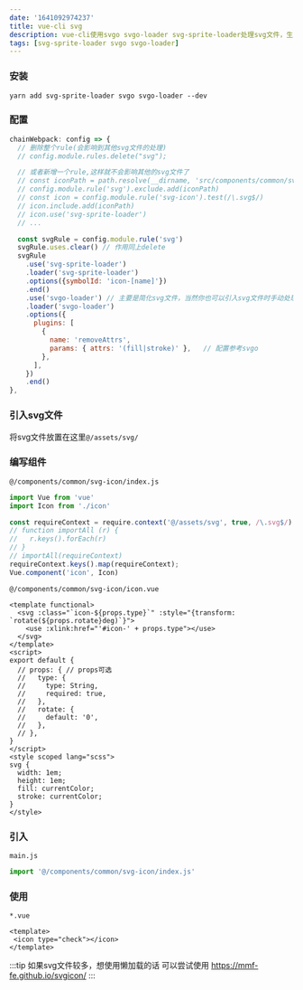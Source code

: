```yaml
---
date: '1641092974237'
title: vue-cli svg
description: vue-cli使用svgo svgo-loader svg-sprite-loader处理svg文件，生成svg雪碧图
tags: [svg-sprite-loader svgo svgo-loader]
---
```


### 安装
```shell
yarn add svg-sprite-loader svgo svgo-loader --dev
```
### 配置
```javascript
chainWebpack: config => {
  // 删除整个rule(会影响到其他svg文件的处理)
  // config.module.rules.delete("svg"); 

  // 或者新增一个rule,这样就不会影响其他的svg文件了
  // const iconPath = path.resolve(__dirname, 'src/components/common/svg-icon/svg')
  // config.module.rule('svg').exclude.add(iconPath)
  // const icon = config.module.rule('svg-icon').test(/\.svg$/)
  // icon.include.add(iconPath)
  // icon.use('svg-sprite-loader')
  // ...

  const svgRule = config.module.rule('svg')
  svgRule.uses.clear() // 作用同上delete
  svgRule
    .use('svg-sprite-loader')
    .loader('svg-sprite-loader')
    .options({symbolId: 'icon-[name]'})
    .end()
    .use('svgo-loader') // 主要是简化svg文件，当然你也可以引入svg文件时手动处理
    .loader('svgo-loader')
    .options({
      plugins: [
        {
          name: 'removeAttrs',
          params: { attrs: '(fill|stroke)' },	// 配置参考svgo
        },
      ],
  	})
    .end()
},
```

### 引入svg文件
将svg文件放置在这里`@/assets/svg/`

### 编写组件

`@/components/common/svg-icon/index.js`
```javascript
import Vue from 'vue'
import Icon from './icon'

const requireContext = require.context('@/assets/svg', true, /\.svg$/)
// function importAll (r) {
//   r.keys().forEach(r)
// }
// importAll(requireContext)
requireContext.keys().map(requireContext);
Vue.component('icon', Icon)
```
`@/components/common/svg-icon/icon.vue`
```vue
<template functional>
  <svg :class="`icon-${props.type}`" :style="{transform: `rotate(${props.rotate}deg)`}">
    <use :xlink:href="'#icon-' + props.type"></use>
  </svg>
</template>
<script>
export default {
  // props: { // props可选
  //   type: {
  //     type: String,
  //     required: true,
  //   },
  //   rotate: {
  //     default: '0',
  //   },
  // },
}
</script>
<style scoped lang="scss">
svg {
  width: 1em;
  height: 1em;
  fill: currentColor;
  stroke: currentColor;
}
</style>
```

### 引入
`main.js`
```javascript
import '@/components/common/svg-icon/index.js'
```

### 使用
`*.vue`
```vue
<template>
 <icon type="check"></icon>
</template>
```
:::tip
如果svg文件较多，想使用懒加载的话 可以尝试使用 https://mmf-fe.github.io/svgicon/
:::

